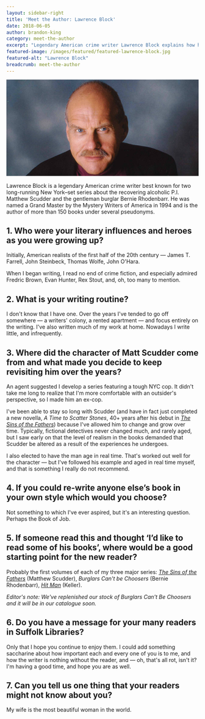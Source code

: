 ```yaml
---
layout: sidebar-right
title: 'Meet the Author: Lawrence Block'
date: 2018-06-05
author: brandon-king
category: meet-the-author
excerpt: "Legendary American crime writer Lawrence Block explains how he made P.I. Matt Scudder such an enduring character and advises readers on where to start with his impressive back catalogue."
featured-image: /images/featured/featured-lawrence-block.jpg
featured-alt: "Lawrence Block"
breadcrumb: meet-the-author
---
```


![Lawrence Block](/images/featured/featured-lawrence-block.jpg)

Lawrence Block is a legendary American crime writer best known for two long-running New York–set series about the recovering alcoholic P.I. Matthew Scudder and the gentleman burglar Bernie Rhodenbarr. He was named a Grand Master by the Mystery Writers of America in 1994 and is the author of more than 150 books under several pseudonyms.

## 1. Who were your literary influences and heroes as you were growing up?

Initially, American realists of the first half of the 20th century — James T. Farrell, John Steinbeck, Thomas Wolfe, John O'Hara.

When I began writing, I read no end of crime fiction, and especially admired Fredric Brown, Evan Hunter, Rex Stout, and, oh, too many to mention.

## 2. What is your writing routine?

I don't know that I have one. Over the years I've tended to go off somewhere — a writers' colony, a rented apartment — and focus entirely on the writing. I've also written much of my work at home. Nowadays I write little, and infrequently.

## 3. Where did the character of Matt Scudder come from and what made you decide to keep revisiting him over the years?

An agent suggested I develop a series featuring a tough NYC cop. It didn't take me long to realize that I'm more comfortable with an outsider's perspective, so I made him an ex-cop.

I've been able to stay so long with Scudder (and have in fact just completed a new novella, <cite>A Time to Scatter Stones</cite>, 40+ years after his debut in [<cite>The Sins of the Fathers</cite>](https://suffolk.spydus.co.uk/cgi-bin/spydus.exe/ENQ/OPAC/BIBENQ?BRN=255982)) because I've allowed him to change and grow over time. Typically, fictional detectives never changed much, and rarely aged, but I saw early on that the level of realism in the books demanded that Scudder be altered as a result of the experiences he undergoes.

I also elected to have the man age in real time. That's worked out well for the character — but I've followed his example and aged in real time myself, and that is something I really do not recommend.

## 4. If you could re-write anyone else’s book in your own style which would you choose?

Not something to which I've ever aspired, but it's an interesting question. Perhaps the Book of Job.

## 5. If someone read this and thought ‘I’d like to read some of his books’, where would be a good starting point for the new reader?

Probably the first volumes of each of my three major series: [<cite>The Sins of the Fathers</cite>](https://suffolk.spydus.co.uk/cgi-bin/spydus.exe/ENQ/OPAC/BIBENQ?BRN=255982) (Matthew Scudder), <cite>Burglars Can't be Choosers</cite> (Bernie Rhodenbarr), [<cite>Hit Man</cite>](https://suffolk.spydus.co.uk/cgi-bin/spydus.exe/ENQ/OPAC/BIBENQ?BRN=254942) (Keller).

*Editor's note: We've replenished our stock of <cite>Burglars Can't Be Choosers</cite> and it will be in our catalogue soon.*

## 6. Do you have a message for your many readers in Suffolk Libraries?

Only that I hope you continue to enjoy them. I could add something saccharine about how important each and every one of you is to me, and how the writer is nothing without the reader, and — oh, that's all rot, isn't it? I'm having a good time, and hope you are as well.

## 7. Can you tell us one thing that your readers might not know about you?

My wife is the most beautiful woman in the world.
